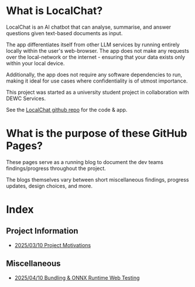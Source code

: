 # What is LocalChat?

LocalChat is an AI chatbot that can analyse, summarise, and answer questions given text-based documents as input.

The app differentiates itself from other LLM services by running entirely locally within the user's web-browser. 
The app does not make any requests over the local-network or the internet - ensuring that your data exists only within
your local device.

Additionally, the app does not require any software dependencies to run, making it ideal for use cases where 
confidentiality is of utmost importance.

This project was started as a university student project in collaboration with DEWC Services.

See the [LocalChat github repo](https://github.com/andrewtran3643/LocalChat) for the code & app.

# What is the purpose of these GitHub Pages?

These pages serve as a running blog to document the dev teams findings/progress throughout the project.

The blogs themselves vary between short miscellaneous findings, progress updates, design choices, and more. 

# Index

## Project Information

- [2025/03/10 Project Motivations](project_motivations.md)

## Miscellaneous

- [2025/04/10 Bundling & ONNX Runtime Web Testing](onnx_and_bundling_test.md)

